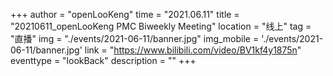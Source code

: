 ﻿+++
author = "openLooKeng"
time = "2021.06.11" 
title = "20210611_openLooKeng PMC Biweekly Meeting" 
location = "线上" 
tag = "直播"
img = "./events/2021-06-11/banner.jpg" 
img_mobile = './events/2021-06-11/banner.jpg'
link = "https://www.bilibili.com/video/BV1kf4y1875n"
eventtype = "lookBack"
description = ""
+++

